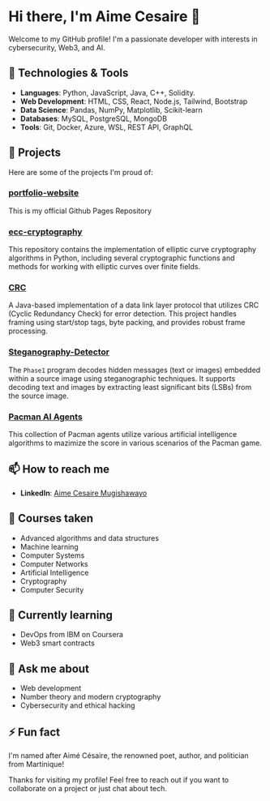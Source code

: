 # Hi there, I'm Aime Cesaire 👋

Welcome to my GitHub profile! I'm a passionate developer with interests in cybersecurity, Web3, and AI.

## 🔧 Technologies & Tools
- **Languages**: Python, JavaScript, Java, C++, Solidity.
- **Web Development**: HTML, CSS, React, Node.js, Tailwind, Bootstrap
- **Data Science**: Pandas, NumPy, Matplotlib, Scikit-learn
- **Databases**: MySQL, PostgreSQL, MongoDB
- **Tools**: Git, Docker, Azure, WSL, REST API, GraphQL

## 🚀 Projects
Here are some of the projects I'm proud of:

### [portfolio-website](https://aimecesairem.github.io/portfolio-website/)
This is my official Github Pages Repository

### [ecc-cryptography](https://github.com/AimeCesaireM/ecc-cryptography)
This repository contains the implementation of elliptic curve cryptography algorithms in Python, including several cryptographic functions and methods for working with elliptic curves over finite fields.

### [CRC](https://github.com/AimeCesaireM/CRC)
A Java-based implementation of a data link layer protocol that utilizes CRC (Cyclic Redundancy Check) for error detection. This project handles framing using start/stop tags, byte packing, and provides robust frame processing.

### [Steganography-Detector](https://github.com/AimeCesaireM/Steganography-Detector)
The `Phase1` program decodes hidden messages (text or images) embedded within a source image using steganographic techniques. It supports decoding text and images by extracting least significant bits (LSBs) from the source image.

### [Pacman AI Agents](https://github.com/AimeCesaireM/AI-Projects)
This collection of Pacman agents utilize various artificial intelligence algorithms to mazimize the score in various scenarios of the Pacman game.


## 📫 How to reach me
- **LinkedIn**: [Aime Cesaire Mugishawayo](https://www.linkedin.com/in/aime-cesaire-mugishawayo/)

## 🌱 Courses taken
- Advanced algorithms and data structures
- Machine learning
- Computer Systems
- Computer Networks
- Artificial Intelligence
- Cryptography
- Computer Security

## :school_satchel: Currently learning
- DevOps from IBM on Coursera
- Web3 smart contracts

## 💬 Ask me about
- Web development
- Number theory and modern cryptography
- Cybersecurity and ethical hacking

## ⚡ Fun fact
I'm named after Aimé Césaire, the renowned poet, author, and politician from Martinique!

Thanks for visiting my profile! Feel free to reach out if you want to collaborate on a project or just chat about tech.
